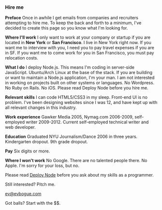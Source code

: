 ### Hire me

**Preface** Once in awhile I get emails from companies and recruiters attempting to hire me. To keep the back and forth to a minimum, I've decided to create this page so you know what I'm looking for.

**Where I'll work** I only want to work at your company or startup if you are located in **New York** or **San Francisco**. I live in New York right now. If you want me to interview with you, I need you to pay travel expenses if you are in SF. If you want me to come work for you in San Francisco, you must pay relocation costs. 

**What I do** I deploy Node.js. This means I'm coding in server-side JavaScript. Ubuntu/Arch Linux at the base of the stack. If you are building or want to maintain a Node.js application, I'm your man. I am not interested in working on projects built on other systems or languages. No Wordpress. No Ruby on Rails. No iOS. Please read Deploy Node before you hire me.

**Relevant skills** I can code HTML5/CSS3 in my sleep. Front-end UI is no problem. I've been designing websites since I was 12, and have kept up with all relevant changes in this industry. 

**Work experience** Gawker Media 2005, Nymag.com 2006-2009, self-employed writer 2009-2012. Current self-employed technical writer and web developer. 

**Education** Graduated NYU Journalism/Dance 2006 in three years. Kindergarten dropout. 9th grade dropout.

**Pay** Six digits or more.

**Where I won't work** No Google. There are no talented people there. No Apple. I'm sorry for your loss, but no. 

Please read [Deploy Node](http://deploy.evbogue.com) before you ask about my skills as a programmer.

Still interested? Pitch me.  

[ev@evbogue.com](mailto:ev@evbogue.com)

Got balls? Start with the $$.

